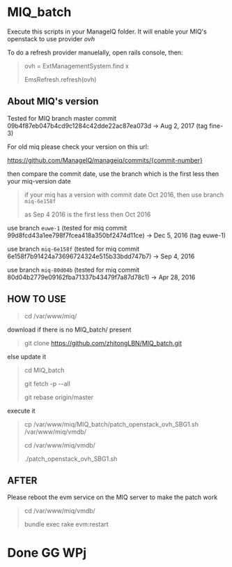 # MIQ_batch
Execute this scripts in your ManageIQ folder. It will enable your MIQ's openstack to use provider *ovh*

To do a refresh provider manuelally, open rails console, then:
> ovh = ExtManagementSystem.find x
>
> EmsRefresh.refresh(ovh)


## About MIQ's version

Tested for MIQ branch master commit 09b4f87eb047b4cd9c1284c42dde22ac87ea073d -> Aug 2, 2017 (tag fine-3)

For old miq please check your version on this url:

https://github.com/ManageIQ/manageiq/commits/{commit-number}

then compare the commit date, use the branch which is the first less then your miq-version date

> if your miq has a version with commit date Oct 2016, then use branch `miq-6e158f`
>
> as Sep 4 2016 is the first less then Oct 2016

use branch `euwe-1` (tested for miq commit 99d8fcd43a1ee798f7fcea418a350bf2474d11ce) -> Dec 5, 2016 (tag euwe-1)

use branch `miq-6e158f` (tested for miq commit 6e158f7b91424a73696724324e515b33bdd747b7) -> Sep 4, 2016

use branch `miq-80d04b` (tested for miq commit 80d04b2779e09162fba71337b43479f7a87d78c1) -> Apr 28, 2016

## HOW TO USE
> cd /var/www/miq/

download if there is no MIQ_batch/ present

> git clone https://github.com/zhitongLBN/MIQ_batch.git

else update it

> cd MIQ_batch
>
> git fetch -p --all
>
> git rebase origin/master

execute it

> cp /var/www/miq/MIQ_batch/patch_openstack_ovh_SBG1.sh /var/www/miq/vmdb/
>
> cd /var/www/miq/vmdb/
>
> ./patch_openstack_ovh_SBG1.sh

## AFTER
Please reboot the evm service on the MIQ server to make the patch work

> cd /var/www/miq/vmdb/
>
> bundle exec rake evm:restart

# Done GG WPj
